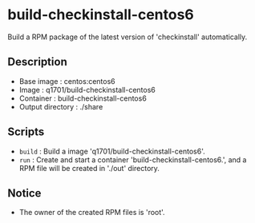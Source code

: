 build-checkinstall-centos6
==========================

Build a RPM package of the latest version of 'checkinstall' automatically.

Description
-----------

* Base image : centos:centos6
* Image : q1701/build-checkinstall-centos6
* Container : build-checkinstall-centos6
* Output directory : ./share

Scripts
-------

* `build` : Build a image 'q1701/build-checkinstall-centos6'.
* `run` : Create and start a container 'build-checkinstall-centos6.', 
and a RPM file will be created in './out' directory.

Notice
------

* The owner of the created RPM files is 'root'.
